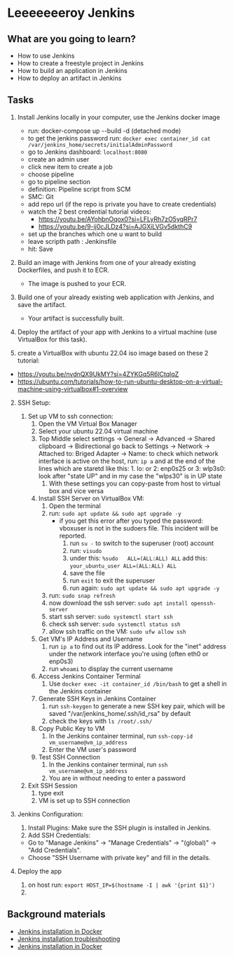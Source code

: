 # Leeeeeeeroy Jenkins


## What are you going to learn?

- How to use Jenkins
- How to create a freestyle project in Jenkins
- How to build an application in Jenkins
- How to deploy an artifact in Jenkins

## Tasks

1. Install Jenkins locally in your computer, use the Jenkins docker image
    - run: docker-compose up --build -d (detached mode)
    - to get the jenkins password run: ```docker exec container_id cat /var/jenkins_home/secrets/initialAdminPassword```
    - go to Jenkins dashboard: ```localhost:8080```
    - create an admin user
    - click new item to create a job
    - choose pipeline 
    - go to pipeline section
    - definition: Pipeline script from SCM
    - SMC: Git
    - add repo url (if the repo is private you have to create credentials)
    - watch the 2 best credential tutorial videos: 
      - https://youtu.be/AYohbnOqox0?si=LFLyRh7zO5yqRPr7
      - https://youtu.be/9-ij0cJLDz4?si=AJGXiLVGv5dkthC9
    - set up the branches which one u want to build 
    - leave scripth path : Jenkinsfile
    - hit: Save

2. Build an image with Jenkins from one of your already existing Dockerfiles, and push it to ECR.
    - The image is pushed to your ECR.

3. Build one of your already existing web application with Jenkins, and save the artifact.
    - Your artifact is successfully built.

4. Deploy the artifact of your app with Jenkins to a virtual machine (use VirtualBox for this task).
   
  1. create a VirtualBox with ubuntu 22.04 iso image based on these 2 tutorial: 
   - https://youtu.be/nvdnQX9UkMY?si=4ZYKGq5R6lCtqlqZ
   - https://ubuntu.com/tutorials/how-to-run-ubuntu-desktop-on-a-virtual-machine-using-virtualbox#1-overview
   
  2. SSH Setup:
      1. Set up VM to ssh connection:
         1. Open the VM Virtual Box Manager
         2. Select your ubuntu 22.04 virtual machine
         3. Top Middle select settings -> General -> Advanced -> Shared clipboard -> Bidirectional go back to Settings -> Network -> Attached to: Briged Adapter -> Name: to check which network interface is active on the host, run: ```ip a``` and at the end of the lines which are staretd like this: 1. lo: or 2: enp0s25 or 3: wlp3s0: look after "state UP" and in my case the "wlps30" is in UP state
            1. With these settings you can copy-paste from host to virtual box and vice versa
         4. Install SSH Server on VirtualBox VM:
            1. Open the terminal
            2. run: ```sudo apt update && sudo apt upgrade -y```
               - if you get this error after you typed the password: vboxuser is not in the sudoers file.  This incident will be reported.
                 1. run ```su -``` to switch to the superuser (root) account
                 2. run: ```visudo```
                 3. under this: ```%sudo   ALL=(ALL:ALL) ALL``` add this: ```your_ubuntu_user ALL=(ALL:ALL) ALL``` 
                 4. save the file
                 5. run ```exit``` to exit the superuser
                 6. run again: ```sudo apt update && sudo apt upgrade -y```
            3. run: ```sudo snap refresh```
            4. now download the ssh server: ```sudo apt install openssh-server```
            5. start ssh server: ```sudo systemctl start ssh```
            6. check ssh server: ```sudo systemctl status ssh```
            7. allow ssh traffic on the VM: ```sudo ufw allow ssh```
         5. Get VM's IP Address and Username
            1. run ```ip a``` to find out its IP address. Look for the "inet" address under the network interface you're using (often eth0 or enp0s3)
            2. run ```whoami``` to display the current username
         6. Access Jenkins Container Terminal
            1. Use ```docker exec -it container_id /bin/bash``` to get a shell in the Jenkins container
         7. Generate SSH Keys in Jenkins Container
            1. run ```ssh-keygen``` to generate a new SSH key pair, which will be saved "/var/jenkins_home/.ssh/id_rsa" by default
            2. check the keys with ```ls /root/.ssh/```
         8. Copy Public Key to VM
            1. In the Jenkins container terminal, run ```ssh-copy-id vm_username@vm_ip_address```
            2. Enter the VM user's password
         9. Test SSH Connection
            1.  In the Jenkins container terminal, run ```ssh vm_username@vm_ip_address```
            2.  You are in without needing to enter a password
        1.  Exit SSH Session
            1. type exit
            2. VM is set up to SSH connection
   
   
   3. Jenkins Configuration:
      1. Install Plugins: Make sure the SSH plugin is installed in Jenkins.
      2. Add SSH Credentials:
        - Go to "Manage Jenkins" -> "Manage Credentials" -> "(global)" -> "Add Credentials".
        - Choose "SSH Username with private key" and fill in the details.
  
   4. Deploy the app
      1. on host run: ```export HOST_IP=$(hostname -I | awk '{print $1}')```
      2. 



## Background materials

- <i class="far fa-exclamation"></i> [Jenkins installation in Docker](https://www.jenkins.io/doc/book/installing/docker/)
- <i class="far fa-exclamation"></i> [Jenkins installation troubleshooting](https://docs.google.com/document/d/1g15mOqGiMcdQhvkEg-75_WkE-m5NJA-__uk0gIA3WUE/edit)
- <i class="far fa-video"></i> [Jenkins installation in Docker](https://www.youtube.com/watch?v=UQMAKQPxnHs&ab_channel=TravelsCode)
